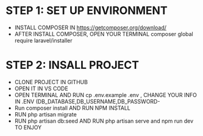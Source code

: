 # STEP 1: SET UP ENVIRONMENT 
- INSTALL COMPOSER IN https://getcomposer.org/download/
- AFTER INSTALL COMPOSER, OPEN YOUR TERMINAL composer global require laravel/installer
# STEP 2: INSALL PROJECT
- CLONE PROJECT IN GITHUB
- OPEN IT IN VS CODE
- OPEN TERMINAL AND RUN cp .env.example .env , CHANGE YOUR INFO IN .ENV (DB_DATABASE,DB_USERNAME,DB_PASSWORD-
- Run composer install AND RUN NPM INSTALL
- RUN php artisan migrate
- RUN php artisan db:seed
AND RUN php artisan serve and npm run dev TO ENJOY
